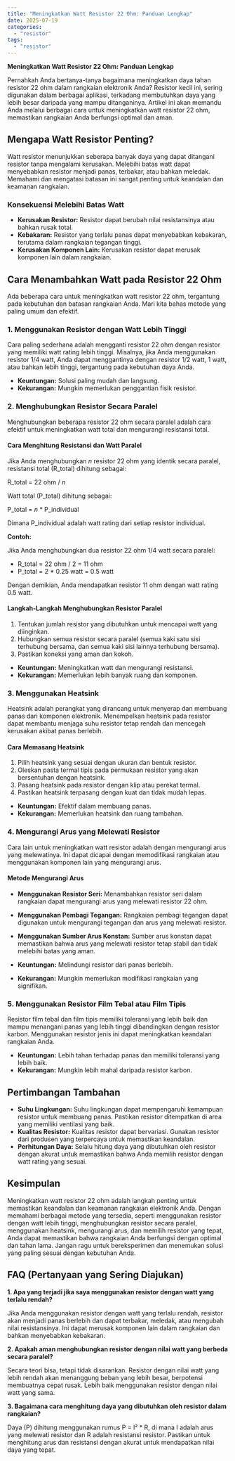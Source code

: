 ```yaml
---
title: "Meningkatkan Watt Resistor 22 Ohm: Panduan Lengkap"
date: 2025-07-19
categories: 
  - "resistor"
tags: 
  - "resistor"
---
```


**Meningkatkan Watt Resistor 22 Ohm: Panduan Lengkap**

Pernahkah Anda bertanya-tanya bagaimana meningkatkan daya tahan resistor 22 ohm dalam rangkaian elektronik Anda? Resistor kecil ini, sering digunakan dalam berbagai aplikasi, terkadang membutuhkan daya yang lebih besar daripada yang mampu ditanganinya. Artikel ini akan memandu Anda melalui berbagai cara untuk meningkatkan watt resistor 22 ohm, memastikan rangkaian Anda berfungsi optimal dan aman.

## Mengapa Watt Resistor Penting?

Watt resistor menunjukkan seberapa banyak daya yang dapat ditangani resistor tanpa mengalami kerusakan. Melebihi batas watt dapat menyebabkan resistor menjadi panas, terbakar, atau bahkan meledak. Memahami dan mengatasi batasan ini sangat penting untuk keandalan dan keamanan rangkaian.

### Konsekuensi Melebihi Batas Watt

- **Kerusakan Resistor:** Resistor dapat berubah nilai resistansinya atau bahkan rusak total.
- **Kebakaran:** Resistor yang terlalu panas dapat menyebabkan kebakaran, terutama dalam rangkaian tegangan tinggi.
- **Kerusakan Komponen Lain:** Kerusakan resistor dapat merusak komponen lain dalam rangkaian.

## Cara Menambahkan Watt pada Resistor 22 Ohm

Ada beberapa cara untuk meningkatkan watt resistor 22 ohm, tergantung pada kebutuhan dan batasan rangkaian Anda. Mari kita bahas metode yang paling umum dan efektif.

### 1\. Menggunakan Resistor dengan Watt Lebih Tinggi

Cara paling sederhana adalah mengganti resistor 22 ohm dengan resistor yang memiliki watt rating lebih tinggi. Misalnya, jika Anda menggunakan resistor 1/4 watt, Anda dapat menggantinya dengan resistor 1/2 watt, 1 watt, atau bahkan lebih tinggi, tergantung pada kebutuhan daya Anda.

- **Keuntungan:** Solusi paling mudah dan langsung.
- **Kekurangan:** Mungkin memerlukan penggantian fisik resistor.

### 2\. Menghubungkan Resistor Secara Paralel

Menghubungkan beberapa resistor 22 ohm secara paralel adalah cara efektif untuk meningkatkan watt total dan mengurangi resistansi total.

#### Cara Menghitung Resistansi dan Watt Paralel

Jika Anda menghubungkan _n_ resistor 22 ohm yang identik secara paralel, resistansi total (R\_total) dihitung sebagai:

R\_total = 22 ohm / _n_

Watt total (P\_total) dihitung sebagai:

P\_total = _n_ \* P\_individual

Dimana P\_individual adalah watt rating dari setiap resistor individual.

**Contoh:**

Jika Anda menghubungkan dua resistor 22 ohm 1/4 watt secara paralel:

- R\_total = 22 ohm / 2 = 11 ohm
- P\_total = 2 \* 0.25 watt = 0.5 watt

Dengan demikian, Anda mendapatkan resistor 11 ohm dengan watt rating 0.5 watt.

#### Langkah-Langkah Menghubungkan Resistor Paralel

1. Tentukan jumlah resistor yang dibutuhkan untuk mencapai watt yang diinginkan.
2. Hubungkan semua resistor secara paralel (semua kaki satu sisi terhubung bersama, dan semua kaki sisi lainnya terhubung bersama).
3. Pastikan koneksi yang aman dan kokoh.

- **Keuntungan:** Meningkatkan watt dan mengurangi resistansi.
- **Kekurangan:** Memerlukan lebih banyak ruang dan komponen.

### 3\. Menggunakan Heatsink

Heatsink adalah perangkat yang dirancang untuk menyerap dan membuang panas dari komponen elektronik. Menempelkan heatsink pada resistor dapat membantu menjaga suhu resistor tetap rendah dan mencegah kerusakan akibat panas berlebih.

#### Cara Memasang Heatsink

1. Pilih heatsink yang sesuai dengan ukuran dan bentuk resistor.
2. Oleskan pasta termal tipis pada permukaan resistor yang akan bersentuhan dengan heatsink.
3. Pasang heatsink pada resistor dengan klip atau perekat termal.
4. Pastikan heatsink terpasang dengan kuat dan tidak mudah lepas.

- **Keuntungan:** Efektif dalam membuang panas.
- **Kekurangan:** Memerlukan heatsink dan ruang tambahan.

### 4\. Mengurangi Arus yang Melewati Resistor

Cara lain untuk meningkatkan watt resistor adalah dengan mengurangi arus yang melewatinya. Ini dapat dicapai dengan memodifikasi rangkaian atau menggunakan komponen lain yang mengurangi arus.

#### Metode Mengurangi Arus

- **Menggunakan Resistor Seri:** Menambahkan resistor seri dalam rangkaian dapat mengurangi arus yang melewati resistor 22 ohm.
    
- **Menggunakan Pembagi Tegangan:** Rangkaian pembagi tegangan dapat digunakan untuk mengurangi tegangan dan arus yang melewati resistor.
    
- **Menggunakan Sumber Arus Konstan:** Sumber arus konstan dapat memastikan bahwa arus yang melewati resistor tetap stabil dan tidak melebihi batas yang aman.
    
- **Keuntungan:** Melindungi resistor dari panas berlebih.
    
- **Kekurangan:** Mungkin memerlukan modifikasi rangkaian yang signifikan.
    

### 5\. Menggunakan Resistor Film Tebal atau Film Tipis

Resistor film tebal dan film tipis memiliki toleransi yang lebih baik dan mampu menangani panas yang lebih tinggi dibandingkan dengan resistor karbon. Menggunakan resistor jenis ini dapat meningkatkan keandalan rangkaian Anda.

- **Keuntungan:** Lebih tahan terhadap panas dan memiliki toleransi yang lebih baik.
- **Kekurangan:** Mungkin lebih mahal daripada resistor karbon.

## Pertimbangan Tambahan

- **Suhu Lingkungan:** Suhu lingkungan dapat mempengaruhi kemampuan resistor untuk membuang panas. Pastikan resistor ditempatkan di area yang memiliki ventilasi yang baik.
- **Kualitas Resistor:** Kualitas resistor dapat bervariasi. Gunakan resistor dari produsen yang terpercaya untuk memastikan keandalan.
- **Perhitungan Daya:** Selalu hitung daya yang dibutuhkan oleh resistor dengan akurat untuk memastikan bahwa Anda memilih resistor dengan watt rating yang sesuai.

## Kesimpulan

Meningkatkan watt resistor 22 ohm adalah langkah penting untuk memastikan keandalan dan keamanan rangkaian elektronik Anda. Dengan memahami berbagai metode yang tersedia, seperti menggunakan resistor dengan watt lebih tinggi, menghubungkan resistor secara paralel, menggunakan heatsink, mengurangi arus, dan memilih resistor yang tepat, Anda dapat memastikan bahwa rangkaian Anda berfungsi dengan optimal dan tahan lama. Jangan ragu untuk bereksperimen dan menemukan solusi yang paling sesuai dengan kebutuhan Anda.

## FAQ (Pertanyaan yang Sering Diajukan)

**1\. Apa yang terjadi jika saya menggunakan resistor dengan watt yang terlalu rendah?**

Jika Anda menggunakan resistor dengan watt yang terlalu rendah, resistor akan menjadi panas berlebih dan dapat terbakar, meledak, atau mengubah nilai resistansinya. Ini dapat merusak komponen lain dalam rangkaian dan bahkan menyebabkan kebakaran.

**2\. Apakah aman menghubungkan resistor dengan nilai watt yang berbeda secara paralel?**

Secara teori bisa, tetapi tidak disarankan. Resistor dengan nilai watt yang lebih rendah akan menanggung beban yang lebih besar, berpotensi membuatnya cepat rusak. Lebih baik menggunakan resistor dengan nilai watt yang sama.

**3\. Bagaimana cara menghitung daya yang dibutuhkan oleh resistor dalam rangkaian?**

Daya (P) dihitung menggunakan rumus P = I² \* R, di mana I adalah arus yang melewati resistor dan R adalah resistansi resistor. Pastikan untuk menghitung arus dan resistansi dengan akurat untuk mendapatkan nilai daya yang tepat.
